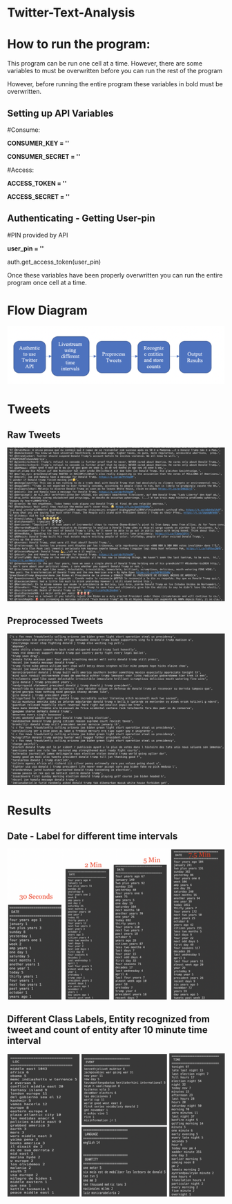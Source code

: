 # Twitter-Text-Analysis

# How to run the program:

This program can be run one cell at a time. However, there are some variables to must be overwritten before you can run the rest of the program

However, before running the entire program these variables in bold must be overwritten. 


## Setting up API Variables

#Consume:

**CONSUMER_KEY    = ''**

**CONSUMER_SECRET = ''**

#Access:

**ACCESS_TOKEN  = ''**

**ACCESS_SECRET = ''**

## Authenticating - Getting User-pin

#PIN provided by API

**user_pin = ''**

auth.get_access_token(user_pin)

Once these variables have been properly overwritten you can run the entire program once cell at a time.

# Flow Diagram

<img src="https://github.com/JaimeGoB/Twitter-Text-Analysis/blob/main/data/sequence_diagram.png" length = 1000 width="600"/>

# Tweets

## Raw Tweets

<img src="https://github.com/JaimeGoB/Twitter-Text-Analysis/blob/main/data/raw_tweets.png" length = 1000 width="600"/>

## Preprocessed Tweets

<img src="https://github.com/JaimeGoB/Twitter-Text-Analysis/blob/main/data/processed_tweets.png"/>

# Results

## Date - Label for different time intervals

<img src="https://github.com/JaimeGoB/Twitter-Text-Analysis/blob/main/data/date.png" length = 1000 width="600"/>


## Different Class Labels, Entity recognized from tweet and count of entity after 10 minute time interval 
<img src="https://github.com/JaimeGoB/Twitter-Text-Analysis/blob/main/data/10min.png" length = 1000 width="600"/>
